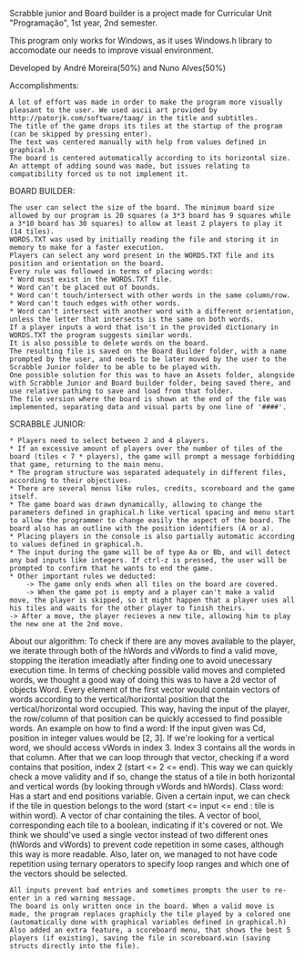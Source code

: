 Scrabble junior and Board builder is a project made for Curricular Unit "Programação", 1st year, 2nd semester.

This program only works for Windows, as it uses Windows.h library to accomodate our needs to improve visual environment.

Developed by André Moreira(50%) and Nuno Alves(50%)

Accomplishments:

	A lot of effort was made in order to make the program more visually pleasant to the user. We used ascii art provided by http://patorjk.com/software/taag/ in the title and subtitles.
	The title of the game drops its tiles at the startup of the program (can be skipped by pressing enter).
	The text was centered manually with help from values defined in graphical.h
	The board is centered automatically according to its horizontal size.
	An attempt of adding sound was made, but issues relating to compatibility forced us to not implement it. 	

BOARD BUILDER:

    The user can select the size of the board. The minimum board size allowed by our program is 20 squares (a 3*3 board has 9 squares while a 3*10 board has 30 squares) to allow at least 2 players to play it (14 tiles).
    WORDS.TXT was used by initially reading the file and storing it in memory to make for a faster execution.
    Players can select any word present in the WORDS.TXT file and its position and orientation on the board.
    Every rule was followed in terms of placing words:
    * Word must exist in the WORDS.TXT file.
    * Word can't be placed out of bounds.
    * Word can't touch/intersect with other words in the same column/row.
    * Word can't touch edges with other words.
    * Word can't intersect with another word with a different orientation, unless the letter that intersects is the same on both words.
    If a player inputs a word that isn't in the provided dictionary in WORDS.TXT the program suggests similar words.
    It is also possible to delete words on the board.
    The resulting file is saved on the Board Builder folder, with a name prompted by the user, and needs to be later moved by the user to the Scrabble Junior folder to be able to be played with.
    One possible solution for this was to have an Assets folder, alongside with Scrabble Junior and Board builder folder, being saved there, and use relative pathing to save and load from that folder.
    The file version where the board is shown at the end of the file was implemented, separating data and visual parts by one line of '####'.

SCRABBLE JUNIOR:

    * Players need to select between 2 and 4 players.
    * If an excessive amount of players over the number of tiles of the board (tiles < 7 * players), the game will prompt a message forbidding that game, returning to the main menu.
    * The program structure was separated adequately in different files, according to their objectives.
    * There are several menus like rules, credits, scoreboard and the game itself.
    * The game board was drawn dynamically, allowing to change the parameters defined in graphical.h like vertical spacing and menu start to allow the programmer to change easily the aspect of the board. The board also has an outline with the position identifiers (A or a).
    * Placing players in the console is also partially automatic according to values defined in graphical.h.
    * The input during the game will be of type Aa or Bb, and will detect any bad inputs like integers. If ctrl-z is pressed, the user will be prompted to confirm that he wants to end the game.
    * Other important rules we deducted:
    	-> The game only ends when all tiles on the board are covered.
    	-> When the game pot is empty and a player can't make a valid move, the player is skipped, so it might happen that a player uses all his tiles and waits for the other player to finish theirs.
	-> After a move, the player recieves a new tile, allowing him to play the new one at the 2nd move.
	
About our algorithm:
		To check if there are any moves available to the player, we iterate through both of the hWords and vWords to find a valid move, stopping the iteration imeadiatly after finding one to avoid unecessary execution time.
		In terms of checking possible valid moves and completed words, we thought a good way of doing this was to have a 2d vector of objects Word.
		Every element of the first vector would contain vectors of words according to the vertical/horizontal position that the vertical/horizontal word occupied.
		This way, having the input of the player, the row/column of that position can be quickly accessed to find possible words.
			An example on how to find a word:
				If the input given was Cd, position in integer values would be [2, 3].
				If we're looking for a vertical word, we should access vWords in index 3. Index 3 contains all the words in that column.
				After that we can loop through that vector, checking if a word contains that position, index 2 (start <= 2 <= end).
				This way we can quickly check a move validity and if so, change the status of a tile in both horizontal and vertical words (by looking through vWords and hWords). 
		Class word: 
			Has a start and end positions variable. Given a certain input, we can check if the tile in question belongs to the word (start <= input <= end : tile is within word).
			A vector of char containing the tiles.
			A vector of bool, corresponding each tile to a boolean, indicating if it's covered or not.
		We think we should've used a single vector instead of two different ones (hWords and vWords) to prevent code repetition in some cases, although this way is more readable. Also, later on, we managed to not have code repetition using ternary operators to specify loop ranges and which one of the vectors should be selected.
	
	All inputs prevent bad entries and sometimes prompts the user to re-enter in a red warning message.
	The board is only written once in the board. When a valid move is made, the program replaces graphicly the tile played by a colored one (automatically done with graphical variables defined in graphical.h)
	Also added an extra feature, a scoreboard menu, that shows the best 5 players (if existing), saving the file in scoreboard.win (saving structs directly into the file).
			 
